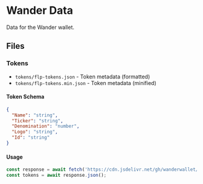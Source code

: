 # Wander Data

Data for the Wander wallet.

## Files

### Tokens

- `tokens/flp-tokens.json` - Token metadata (formatted)
- `tokens/flp-tokens.min.json` - Token metadata (minified)

#### Token Schema

```json
{
  "Name": "string",
  "Ticker": "string", 
  "Denomination": "number",
  "Logo": "string",
  "Id": "string"
}
```

#### Usage

```javascript
const response = await fetch('https://cdn.jsdelivr.net/gh/wanderwallet/wander-data@main/tokens/flp-tokens.min.json');
const tokens = await response.json();
```
